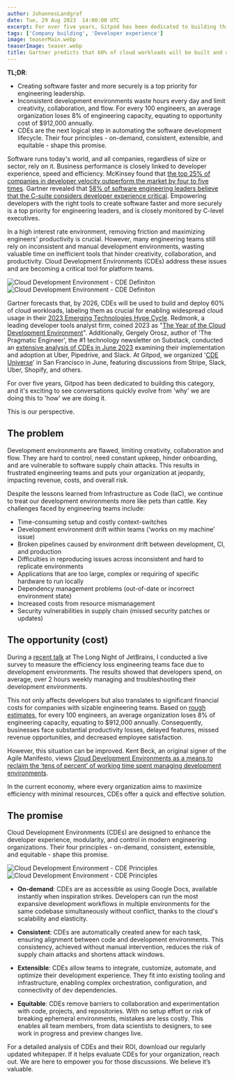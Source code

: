 ```yaml
---
author: JohannesLandgraf
date: Tue, 29 Aug 2023  14:00:00 UTC
excerpt: For over five years, Gitpod has been dedicated to building this category. This is our perspective on the problem, the opportunity (cost) and the promise of CDEs.
tags: ['Company building', 'Developer experience']
image: teaserMain.webp
teaserImage: teaser.webp
title: Gartner predicts that 60% of cloud workloads will be built and deployed using CDEs
---
```


<script>
  import Quotes from "$lib/components/blog/cde-quotes.svelte";
  import Download from "$lib/components/whitepaper/cloud-dev-environments/download.svelte";
  import Wrapper from "$lib/components/webinars/wrapper.svelte";
</script>

**TL;DR**:

-   Creating software faster and more securely is a top priority for engineering leadership.
-   Inconsistent development environments waste hours every day and limit creativity, collaboration, and flow. For every 100 engineers, an average organization loses 8% of engineering capacity, equating to opportunity cost of $912,000 annually.
-   CDEs are the next logical step in automating the software development lifecycle. Their four principles - on-demand, consistent, extensible, and equitable - shape this promise.

Software runs today's world, and all companies, regardless of size or sector, rely on it. Business performance is closely linked to developer experience, speed and efficiency. McKinsey found that [the top 25% of companies in developer velocity outperform the market by four to five times](https://www.mckinsey.com/industries/technology-media-and-telecommunications/our-insights/developer-velocity-how-software-excellence-fuels-business-performance). Gartner revealed that [58% of software engineering leaders believe that the C-suite considers developer experience critical](https://www.gartner.com/en/newsroom/press-releases/2023-04-24-gartner-survey-finds-the-need-to-improve-developer-experience-is-driving-software-engineering-technology-adoption). Empowering developers with the right tools to create software faster and more securely is a top priority for engineering leaders, and is closely monitored by C-level executives.

In a high interest rate environment, removing friction and maximizing engineers' productivity is crucial. However, many engineering teams still rely on inconsistent and manual development environments, wasting valuable time on inefficient tools that hinder creativity, collaboration, and productivity. Cloud Development Environments (CDEs) address these issues and are becoming a critical tool for platform teams.

<img src="/images/blog/gartner-cde-insight/cde-definition.webp" alt="Cloud Development Environment - CDE Definiton" class="hidden md:block my-4 w-11/12"/>

<img src="/images/blog/gartner-cde-insight/cde-definition-mobile.webp" alt="Cloud Development Environment - CDE Definiton" class="block md:hidden my-3"/>

Gartner forecasts that, by 2026, CDEs will be used to build and deploy 60% of cloud workloads, labeling them as crucial for enabling widespread cloud usage in their [2023 Emerging Technologies Hype Cycle](https://www.gartner.com/en/newsroom/press-releases/2023-08-16-gartner-places-generative-ai-on-the-peak-of-inflated-expectations-on-the-2023-hype-cycle-for-emerging-technologies). Redmonk, a leading developer tools analyst firm, coined 2023 as "[The Year of the Cloud Development Environment](https://redmonk.com/jgovernor/2022/12/01/the-year-of-the-cloud-development-environment/)". Additionally, Gergely Orosz, author of 'The Pragmatic Engineer', the #1 technology newsletter on Substack, conducted an [extensive analysis of CDEs in June 2023](https://newsletter.pragmaticengineer.com/p/cloud-development-environments) examining their implementation and adoption at Uber, Pipedrive, and Slack. At Gitpod, we organized '[CDE Universe](https://cdeuniverse.com/)' in San Francisco in June, featuring discussions from Stripe, Slack, Uber, Shopify, and others.

For over five years, Gitpod has been dedicated to building this category, and it's exciting to see conversations quickly evolve from 'why' we are doing this to 'how' we are doing it.

This is our perspective.

## The problem

Development environments are flawed, limiting creativity, collaboration and flow. They are hard to control, need constant upkeep, hinder onboarding, and are vulnerable to software supply chain attacks. This results in frustrated engineering teams and puts your organization at jeopardy, impacting revenue, costs, and overall risk.

Despite the lessons learned from Infrastructure as Code (IaC), we continue to treat our development environments more like pets than cattle. Key challenges faced by engineering teams include:

-   Time-consuming setup and costly context-switches
-   Development environment drift within teams (‘works on my machine’ issue)
-   Broken pipelines caused by environment drift between development, CI, and production
-   Difficulties in reproducing issues across inconsistent and hard to replicate environments
-   Applications that are too large, complex or requiring of specific hardware to run locally
-   Dependency management problems (out-of-date or incorrect environment state)
-   Increased costs from resource mismanagement
-   Security vulnerabilities in supply chain (missed security patches or updates)

## The opportunity (cost)

During a [recent talk](https://www.youtube.com/watch?v=NvmjM7U4rgs) at The Long Night of JetBrains, I conducted a live survey to measure the efficiency loss engineering teams face due to development environments. The results showed that developers spend, on average, over 2 hours weekly managing and troubleshooting their development environments.

This not only affects developers but also translates to significant financial costs for companies with sizable engineering teams. Based on [rough estimates](https://www.linkedin.com/posts/johanneslandgraf_development-environments-are-broken-the-activity-7079816892957216769-bkyu), for every 100 engineers, an average organization loses 8% of engineering capacity, equating to $912,000 annually. Consequently, businesses face substantial productivity losses, delayed features, missed revenue opportunities, and decreased employee satisfaction.

However, this situation can be improved. Kent Beck, an original signer of the Agile Manifesto, views [Cloud Development Environments as a means to reclaim the ‘tens of percent’ of working time spent managing development environments](https://medium.com/@kentbeck_7670/cloud-development-environments-tame-complexity-by-reducing-state-4a154ea7959f).

In the current economy, where every organization aims to maximize efficiency with minimal resources, CDEs offer a quick and effective solution.

## The promise

Cloud Development Environments (CDEs) are designed to enhance the developer experience, modularity, and control in modern engineering organizations. Their four principles - on-demand, consistent, extensible, and equitable - shape this promise.

<img src="/images/blog/gartner-cde-insight/cde-principles.webp" alt="Cloud Development Environment - CDE Principles" class="hidden md:block my-4 w-11/12"/>

<img src="/images/blog/gartner-cde-insight/cde-principles-mobile.webp" alt="Cloud Development Environment - CDE Principles" class="block md:hidden my-3"/>

-   **On-demand**: CDEs are as accessible as using Google Docs, available instantly when inspiration strikes. Developers can run the most expansive development workflows in multiple environments for the same codebase simultaneously without conflict, thanks to the cloud's scalability and elasticity.

-   **Consistent**: CDEs are automatically created anew for each task, ensuring alignment between code and development environments. This consistency, achieved without manual intervention, reduces the risk of supply chain attacks and shortens attack windows.

-   **Extensible**: CDEs allow teams to integrate, customize, automate, and optimize their development experience. They fit into existing tooling and infrastructure, enabling complex orchestration, configuration, and connectivity of dev dependencies.

-   **Equitable**: CDEs remove barriers to collaboration and experimentation with code, projects, and repositories. With no setup effort or risk of breaking ephemeral environments, mistakes are less costly. This enables all team members, from data scientists to designers, to see work in progress and preview changes live.

For a detailed analysis of CDEs and their ROI, download our regularly updated whitepaper. If it helps evaluate CDEs for your organization, reach out. We are here to empower you for those discussions. We believe it’s valuable.

<Wrapper class="mt-x-small md:mt-small px-xx-small py-x-small sm:p-x-small xl:px-small xl:py-x-small !mx-auto">
<Download class="mx-auto lg:m-0"
      toType="cde-whitepaper"
      eventType="guide for Cloud Development Environments"
/>
</Wrapper>
